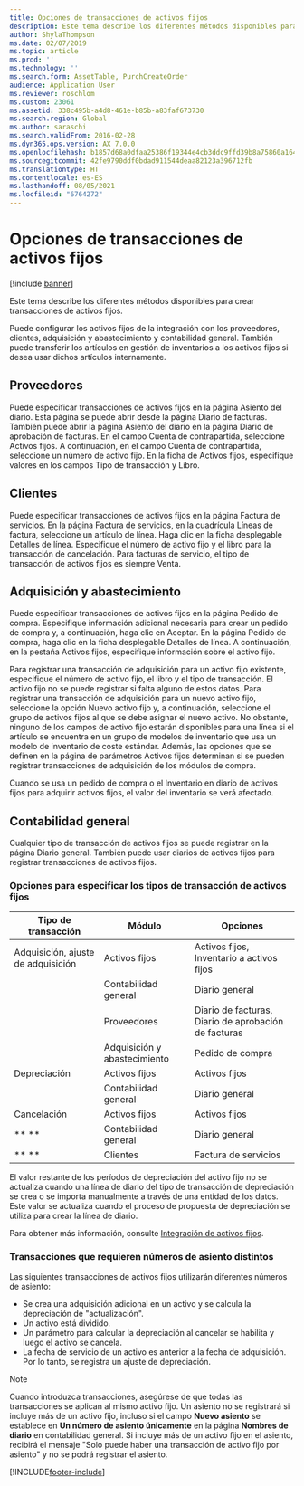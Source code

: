 ```yaml
---
title: Opciones de transacciones de activos fijos
description: Este tema describe los diferentes métodos disponibles para crear transacciones de activos fijos.
author: ShylaThompson
ms.date: 02/07/2019
ms.topic: article
ms.prod: ''
ms.technology: ''
ms.search.form: AssetTable, PurchCreateOrder
audience: Application User
ms.reviewer: roschlom
ms.custom: 23061
ms.assetid: 338c495b-a4d8-461e-b85b-a83faf673730
ms.search.region: Global
ms.author: saraschi
ms.search.validFrom: 2016-02-28
ms.dyn365.ops.version: AX 7.0.0
ms.openlocfilehash: b1857d68a0dfaa25386f19344e4cb3ddc9ffd39b8a75860a1642773d6bd59cce
ms.sourcegitcommit: 42fe9790ddf0bdad911544deaa82123a396712fb
ms.translationtype: HT
ms.contentlocale: es-ES
ms.lasthandoff: 08/05/2021
ms.locfileid: "6764272"
---
```

# <a name="fixed-asset-transaction-options"></a>Opciones de transacciones de activos fijos

[!include [banner](../includes/banner.md)]

Este tema describe los diferentes métodos disponibles para crear transacciones de activos fijos.

Puede configurar los activos fijos de la integración con los proveedores, clientes, adquisición y abastecimiento y contabilidad general. También puede transferir los artículos en gestión de inventarios a los activos fijos si desea usar dichos artículos internamente.

## <a name="accounts-payable"></a>Proveedores
Puede especificar transacciones de activos fijos en la página Asiento del diario. Esta página se puede abrir desde la página Diario de facturas. También puede abrir la página Asiento del diario en la página Diario de aprobación de facturas. En el campo Cuenta de contrapartida, seleccione Activos fijos. A continuación, en el campo Cuenta de contrapartida, seleccione un número de activo fijo. En la ficha de Activos fijos, especifique valores en los campos Tipo de transacción y Libro.

## <a name="accounts-receivable"></a>Clientes
Puede especificar transacciones de activos fijos en la página Factura de servicios.  En la página Factura de servicios, en la cuadrícula Líneas de factura, seleccione un artículo de línea. Haga clic en la ficha desplegable Detalles de línea. Especifique el número de activo fijo y el libro para la transacción de cancelación. Para facturas de servicio, el tipo de transacción de activos fijos es siempre Venta.

## <a name="procurement-and-sourcing"></a>Adquisición y abastecimiento
Puede especificar transacciones de activos fijos en la página Pedido de compra. Especifique información adicional necesaria para crear un pedido de compra y, a continuación, haga clic en Aceptar. En la página Pedido de compra, haga clic en la ficha desplegable Detalles de línea. A continuación, en la pestaña Activos fijos, especifique información sobre el activo fijo. 

Para registrar una transacción de adquisición para un activo fijo existente, especifique el número de activo fijo, el libro y el tipo de transacción. El activo fijo no se puede registrar si falta alguno de estos datos. Para registrar una transacción de adquisición para un nuevo activo fijo, seleccione la opción Nuevo activo fijo y, a continuación, seleccione el grupo de activos fijos al que se debe asignar el nuevo activo. No obstante, ninguno de los campos de activo fijo estarán disponibles para una línea si el artículo se encuentra en un grupo de modelos de inventario que usa un modelo de inventario de coste estándar. Además, las opciones que se definen en la página de parámetros Activos fijos determinan si se pueden registrar transacciones de adquisición de los módulos de compra. 

Cuando se usa un pedido de compra o el Inventario en diario de activos fijos para adquirir activos fijos, el valor del inventario se verá afectado.

## <a name="general-ledger"></a>Contabilidad general
Cualquier tipo de transacción de activos fijos se puede registrar en la página Diario general. También puede usar diarios de activos fijos para registrar transacciones de activos fijos.

### <a name="options-for-entering-fixed-asset-transaction-types"></a>Opciones para especificar los tipos de transacción de activos fijos


| Tipo de transacción                    | Módulo                   | Opciones                                   |
|-------------------------------------|--------------------------|-------------------------------------------|
| Adquisición, ajuste de adquisición | Activos fijos             | Activos fijos, Inventario a activos fijos   |
|                                     | Contabilidad general           | Diario general                           |
|                                     | Proveedores         | Diario de facturas, Diario de aprobación de facturas |
|                                     | Adquisición y abastecimiento | Pedido de compra                            |
| Depreciación                        | Activos fijos             | Activos fijos                              |
|                                     | Contabilidad general           | Diario general                           |
| Cancelación                            | Activos fijos             | Activos fijos                              |
| ** **                               | Contabilidad general           | Diario general                           |
| ** **                               | Clientes      | Factura de servicios                         |

El valor restante de los períodos de depreciación del activo fijo no se actualiza cuando una línea de diario del tipo de transacción de depreciación se crea o se importa manualmente a través de una entidad de los datos. Este valor se actualiza cuando el proceso de propuesta de depreciación se utiliza para crear la línea de diario.

Para obtener más información, consulte [Integración de activos fijos](fixed-asset-integration.md).

### <a name="transactions-that-require-different-voucher-numbers"></a>Transacciones que requieren números de asiento distintos

Las siguientes transacciones de activos fijos utilizarán diferentes números de asiento:

- Se crea una adquisición adicional en un activo y se calcula la depreciación de "actualización".
- Un activo está dividido.
- Un parámetro para calcular la depreciación al cancelar se habilita y luego el activo se cancela.
- La fecha de servicio de un activo es anterior a la fecha de adquisición. Por lo tanto, se registra un ajuste de depreciación.

> [!NOTE]
> Cuando introduzca transacciones, asegúrese de que todas las transacciones se aplican al mismo activo fijo. Un asiento no se registrará si incluye más de un activo fijo, incluso si el campo **Nuevo asiento** se establece en **Un número de asiento únicamente** en la página **Nombres de diario** en contabilidad general. Si incluye más de un activo fijo en el asiento, recibirá el mensaje "Solo puede haber una transacción de activo fijo por asiento" y no se podrá registrar el asiento.

[!INCLUDE[footer-include](../../includes/footer-banner.md)]
